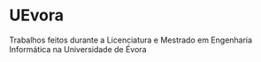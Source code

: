 # UEvora
Trabalhos feitos durante a Licenciatura e Mestrado em Engenharia Informática na Universidade de Évora
